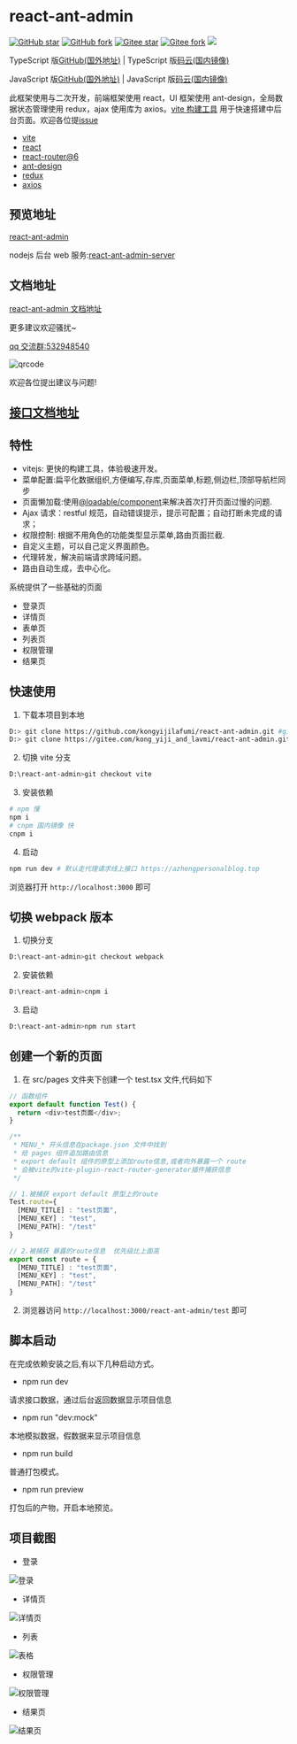 # react-ant-admin

[![GitHub star](https://img.shields.io/github/stars/kongyijilafumi/react-ant-admin?label=GitHub%20Star)](https://github.com/kongyijilafumi/react-ant-admin)
[![GitHub fork](https://img.shields.io/github/forks/kongyijilafumi/react-ant-admin?label=GitHub%20fork)](https://github.com/kongyijilafumi/react-ant-admin/network/members)
[![Gitee star](https://gitee.com/kong_yiji_and_lavmi/react-ant-admin/badge/star.svg?theme=dark)](https://gitee.com/kong_yiji_and_lavmi/react-ant-admin/stargazers)
[![Gitee fork](https://gitee.com/kong_yiji_and_lavmi/react-ant-admin/badge/fork.svg?theme=dark)](https://gitee.com/kong_yiji_and_lavmi/react-ant-admin/members)
![](https://img.shields.io/github/license/kongyijilafumi/react-ant-admin)

TypeScript 版[GitHub(国外地址)](https://github.com/kongyijilafumi/react-ant-admin-ts) |
TypeScript 版[码云(国内镜像)](https://gitee.com/kong_yiji_and_lavmi/react-ant-admin-ts)

JavaScript 版[GitHub(国外地址)](https://github.com/kongyijilafumi/react-ant-admin) |
JavaScript 版[码云(国内镜像)](https://gitee.com/kong_yiji_and_lavmi/react-ant-admin)

此框架使用与二次开发，前端框架使用 react，UI 框架使用 ant-design，全局数据状态管理使用 redux，ajax 使用库为 axios。[vite 构建工具](https://vitejs.cn/) 用于快速搭建中后台页面。欢迎各位提[issue](https://github.com/kongyijilafumi/react-ant-admin/issues)

- [vite](https://vitejs.cn/)
- [react](https://react.docschina.org/)
- [react-router@6](https://reactrouterdotcom.fly.dev/docs/en/v6)
- [ant-design](https://ant.design/index-cn)
- [redux](https://redux.js.org/)
- [axios](http://www.axios-js.com/)

## 预览地址

[react-ant-admin](http://azhengpersonalblog.top/react-ant-admin/)

nodejs 后台 web 服务:[react-ant-admin-server](https://gitee.com/kong_yiji_and_lavmi/react-ant-admin-server)

## 文档地址

[react-ant-admin 文档地址](https://azhengpersonalblog.top/doc-react-ant-admin/)

更多建议欢迎骚扰~

[qq 交流群:532948540](https://qm.qq.com/cgi-bin/qm/qr?k=Wo_kXUOA-mTBviZ6gF4H912AKdE5vTML&jump_from=webapi)

![qrcode](https://raw.githubusercontent.com/kongyijilafumi/my-image/master/qq.jpg)

欢迎各位提出建议与问题!

## [接口文档地址](https://www.apifox.cn/apidoc/shared-9f3c246d-7ca8-4ef9-be4a-2802b68b93bb)

## 特性

- vitejs: 更快的构建工具，体验极速开发。
- 菜单配置:扁平化数据组织,方便编写,存库,页面菜单,标题,侧边栏,顶部导航栏同步
- 页面懒加载:使用[@loadable/component](https://loadable-components.com/docs/getting-started/)来解决首次打开页面过慢的问题.
- Ajax 请求：restful 规范，自动错误提示，提示可配置；自动打断未完成的请求；
- 权限控制: 根据不用角色的功能类型显示菜单,路由页面拦截.
- 自定义主题，可以自己定义界面颜色。
- 代理转发，解决前端请求跨域问题。
- 路由自动生成，去中心化。

系统提供了一些基础的页面

- 登录页
- 详情页
- 表单页
- 列表页
- 权限管理
- 结果页

## 快速使用

1. 下载本项目到本地

```bash
D:> git clone https://github.com/kongyijilafumi/react-ant-admin.git #github地址 慢
D:> git clone https://gitee.com/kong_yiji_and_lavmi/react-ant-admin.git #码云地址 快
```

2. 切换 vite 分支

```bash
D:\react-ant-admin>git checkout vite
```

3. 安装依赖

```bash
# npm 慢
npm i
# cnpm 国内镜像 快
cnpm i
```

4. 启动

```bash
npm run dev # 默认走代理请求线上接口 https://azhengpersonalblog.top
```

浏览器打开 `http://localhost:3000` 即可

## 切换 webpack 版本

1. 切换分支

```bash
D:\react-ant-admin>git checkout webpack
```

2. 安装依赖

```bash
D:\react-ant-admin>cnpm i
```

3. 启动

```bash
D:\react-ant-admin>npm run start
```

## 创建一个新的页面

1. 在 src/pages 文件夹下创建一个 test.tsx 文件,代码如下

```js
// 函数组件
export default function Test() {
  return <div>test页面</div>;
}

/**
 * MENU_* 开头信息在package.json 文件中找到
 * 给 pages 组件追加路由信息
 * export default 组件的原型上添加route信息,或者向外暴露一个 route
 * 会被vite的vite-plugin-react-router-generator插件捕获信息
 */

// 1.被捕获 export default 原型上的route
Test.route={
  [MENU_TITLE] : "test页面",
  [MENU_KEY] : "test",
  [MENU_PATH]: "/test"
}

// 2.被捕获 暴露的route信息  优先级比上面高
export const route = {
  [MENU_TITLE] : "test页面",
  [MENU_KEY] : "test",
  [MENU_PATH]: "/test"
}
```

2. 浏览器访问 `http://localhost:3000/react-ant-admin/test` 即可


## 脚本启动

在完成依赖安装之后,有以下几种启动方式。

- npm run dev

请求接口数据，通过后台返回数据显示项目信息

- npm run "dev:mock"

本地模拟数据，假数据来显示项目信息

- npm run build

普通打包模式。

- npm run preview

打包后的产物，开启本地预览。

## 项目截图

- 登录

![登录](https://raw.githubusercontent.com/kongyijilafumi/my-image/master/react-ant-admin-doc01.png)

- 详情页

![详情页](https://raw.githubusercontent.com/kongyijilafumi/my-image/master/react-ant-admin-detail.png)

- 列表

![表格](https://raw.githubusercontent.com/kongyijilafumi/my-image/master/react-ant-admin-list.png)

- 权限管理

![权限管理](https://raw.githubusercontent.com/kongyijilafumi/my-image/master/react-ant-admin-power.png)

- 结果页

![结果页](https://raw.githubusercontent.com/kongyijilafumi/my-image/master/react-ant-admin-result1.png)
